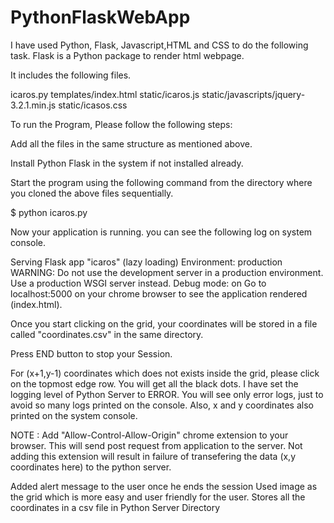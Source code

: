 # PythonFlaskWebApp

I have used Python, Flask, Javascript,HTML and CSS to do the following task. Flask is a Python package to render html webpage.

It includes the following files.

icaros.py templates/index.html static/icaros.js static/javascripts/jquery-3.2.1.min.js static/icasos.css

To run the Program, Please follow the following steps:

Add all the files in the same structure as mentioned above.

Install Python Flask in the system if not installed already.

Start the program using the following command from the directory where you cloned the above files sequentially.

$ python icaros.py

Now your application is running. you can see the following log on system console.

Serving Flask app "icaros" (lazy loading)
Environment: production WARNING: Do not use the development server in a production environment. Use a production WSGI server instead.
Debug mode: on
Go to localhost:5000 on your chrome browser to see the application rendered (index.html).

Once you start clicking on the grid, your coordinates will be stored in a file called "coordinates.csv" in the same directory.

Press END button to stop your Session.

For (x+1,y-1) coordinates which does not exists inside the grid, please click on the topmost edge row. You will get all the black dots. I have set the logging level of Python Server to ERROR. You will see only error logs, just to avoid so many logs printed on the console. Also, x and y coordinates also printed on the system console.

NOTE : Add "Allow-Control-Allow-Origin" chrome extension to your browser. This will send post request from application to the server. Not adding this extension will result in failure of transefering the data (x,y coordinates here) to the python server.

Added alert message to the user once he ends the session
Used image as the grid which is more easy and user friendly for the user.
Stores all the coordinates in a csv file in Python Server Directory
